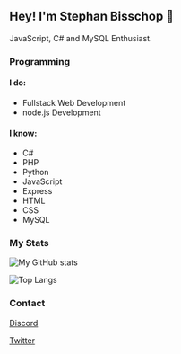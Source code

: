 ## Hey! I'm Stephan Bisschop 👋

JavaScript, C# and MySQL Enthusiast.

### Programming

#### I do:

- Fullstack Web Development
- node.js Development

#### I know:

- C#
- PHP
- Python
- JavaScript
- Express
- HTML
- CSS
- MySQL

### My Stats

![My GitHub stats](https://github-readme-stats.vercel.app/api?username=Dark045NL&count_private=true&show_icons=true&theme=radical)

![Top Langs](https://github-readme-stats.vercel.app/api/top-langs/?username=Dark045NL&theme=radical)

### Contact

[Discord](https://discordapp.com/users/675008503299047445)

[Twitter](https://twitter.com/Dark0457)
